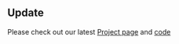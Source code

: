 ## Update
Please check out our latest <a href="https://bityia.github.io/DroneSplat/">Project page</a> and <a href="https://github.com/BITyia/DroneSplat">code</a>


